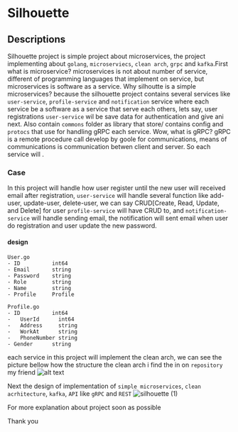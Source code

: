 # Silhouette


## Descriptions
Silhouette project is simple project about microservices, the project implementing  about `golang`, `microserviecs`, `clean arch`, `grpc` and `kafka`.First what is microservice? microservices is not about number of service, different of programming languages that implement  on service, but microservices is software as a service. Why silhoutte is a simple microservices? because the silhouette project contains several services like `user-service`, `profile-service` and `notification` service where each service be a software as a service that serve each others, lets say, user registrations `user-service` wil be save data for authentication and give ani next. Also contain `commons` folder as library that store/ contains config  and `protocs` that use for handling gRPC each service. Wow, what is gRPC? gRPC is a remote procedure call develop by goole for communications, means of communications is communication betwen client and server. So each service will .

### Case
In this project will handle how user register until the new user will received email  after registration, `user-service` will handle several function like add-user, update-user, delete-user, we can say CRUD[Create, Read, Update, and Delete] for user `profile-service` will have CRUD to, and `notification-service` will handle sending email, the notification will sent email when user do registration and user update the new password.

#### design
```
User.go
- ID          int64
- Email       string
- Password    string
- Role        string
- Name        string
- Profile     Profile

Profile.go
- ID          int64 
-	UserId      int64  
-	Address     string
-	WorkAt      string
-	PhoneNumber string
- Gender      string
```

each service in this project will implement the clean arch, we can see the picture bellow how the structure the clean arch
i find the in on `repository` my friend
![alt text](https://raw.githubusercontent.com/bxcodec/go-clean-arch/master/clean-arch.png)

Next the design of implementation of `simple microservices`, `clean acrhitecture`, `kafka`, `API` like `gRPC` and `REST` 
![silhouette (1)](https://user-images.githubusercontent.com/29673571/68541910-09c5d200-03d8-11ea-9c55-eb345347f696.png)



For more explanation about project soon as possible

Thank you

